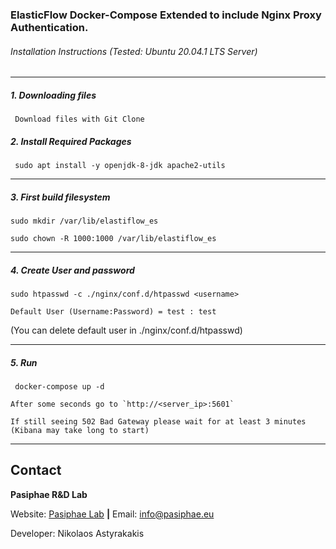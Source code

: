 ### ElasticFlow Docker-Compose Extended to include Nginx Proxy Authentication.


###### Installation Instructions (Tested: Ubuntu 20.04.1 LTS Server)
--------------------------------------------------
 

##### 1. Downloading files 

```
 Download files with Git Clone 
``` 


##### 2. Install Required Packages 
```
 sudo apt install -y openjdk-8-jdk apache2-utils

```

--------------------------------------------------

##### 3. First build filesystem

```
sudo mkdir /var/lib/elastiflow_es

sudo chown -R 1000:1000 /var/lib/elastiflow_es
```

--------------------------------------------------


##### 4. Create User and password


``` 
sudo htpasswd -c ./nginx/conf.d/htpasswd <username>
```

`Default User (Username:Password) = test : test`


(You can delete default user in ./nginx/conf.d/htpasswd)


--------------------------------------------------


##### 5. Run

```
 docker-compose up -d
```

```
After some seconds go to `http://<server_ip>:5601`
```

```
If still seeing 502 Bad Gateway please wait for at least 3 minutes 
(Kibana may take long to start)
```

--------------------------------------------------
 
## Contact
**Pasiphae R&D Lab**

Website: [Pasiphae Lab](https://www.pasiphae.eu) **|** Email: info@pasiphae.eu

Developer: Nikolaos Astyrakakis
